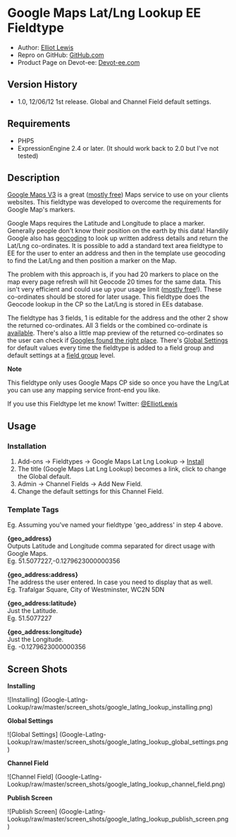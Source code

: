 Google Maps Lat/Lng Lookup EE Fieldtype
=======================================

* Author:					[Elliot Lewis](http://notwothesame.com)
* Repro on GitHub:			[GitHub.com](https://github.com/elliotlewis/Google-Latlng-Lookup)
* Product Page on Devot-ee:	[Devot-ee.com](http://devot-ee.com/add-ons/google-latlng-lookup)


Version History
---------------

- 1.0, 12/06/12
  1st release. Global and Channel Field default settings.


Requirements
------------

 * PHP5
 * ExpressionEngine 2.4 or later. (It should work back to 2.0 but I've not tested)


Description
-----------

[Google Maps V3] is a great ([mostly free]) Maps service to use on your clients websites. This fieldtype was developed to overcome the requirements for Google Map's markers.

Google Maps requires the Latitude and Longitude to place a marker. Generally people don't know their position on the earth by this data! Handily Google also has [geocoding] to look up written address details and return the Lat/Lng co-ordinates. It is possible to add a standard text area fieldtype to EE for the user to enter an address and then in the template use geocoding to find the Lat/Lng and then position a marker on the Map.

The problem with this approach is, if you had 20 markers to place on the map every page refresh will hit Geocode 20 times for the same data. This isn't very efficient and could use up your usage limit ([mostly free]!). These co-ordinates should be stored for later usage. This fieldtype does the Geocode lookup in the CP so the Lat/Lng is stored in EEs database.

The fieldtype has 3 fields, 1 is editable for the address and the other 2 show the returned co-ordinates. All 3 fields or the combined co-ordinate is [available](#templatetags). There's also a little map preview of the returned co-ordinates so the user can check if [Googles found the right place](#publish_screen). There's [Global Settings](#global_settings) for default values every time the fieldtype is added to a field group and default settings at a [field group](#channel_field) level.

**Note**

This fieldtype only uses Google Maps CP side so once you have the Lng/Lat you can use any mapping service front-end you like.

If you use this Fieldtype let me know! Twitter: [@ElliotLewis](http://www.twitter.com/elliotlewis)


Usage
-----

### Installation ###
1. Add-ons -> Fieldtypes -> Google Maps Lat Lng Lookup -> [Install](#Installing)
2. The title (Google Maps Lat Lng Lookup) becomes a link, click to change the Global default.
3. Admin -> Channel Fields -> Add New Field.
4. Change the default settings for this Channel Field.

### Template Tags ###
Eg. Assuming you've named your fieldtype 'geo_address' in step 4 above.

**{geo_address}**  
Outputs Latitude and Longitude comma separated for direct usage with Google Maps.  
Eg. 51.5077227,-0.1279623000000356

**{geo_address:address}**  
The address the user entered. In case you need to display that as well.  
Eg. Trafalgar Square, City of Westminster, WC2N 5DN

**{geo_address:latitude}**  
Just the Latitude.  
Eg. 51.5077227

**{geo_address:longitude}**  
Just the Longitude.  
Eg. -0.1279623000000356


Screen Shots
------------

<a id="installation">**Installing**</a>

![Installing] (Google-Latlng-Lookup/raw/master/screen_shots/google_latlng_lookup_installing.png)

<a id="global_settings">**Global Settings**</a>

![Global Settings] (Google-Latlng-Lookup/raw/master/screen_shots/google_latlng_lookup_global_settings.png)

<a id="channel_field">**Channel Field**</a>

![Channel Field] (Google-Latlng-Lookup/raw/master/screen_shots/google_latlng_lookup_channel_field.png)

<a id="publish_screen">**Publish Screen**</a>

![Publish Screen] (Google-Latlng-Lookup/raw/master/screen_shots/google_latlng_lookup_publish_screen.png)


[Google Maps V3]: (https://developers.google.com/maps/documentation/javascript/)
[mostly free]: (https://developers.google.com/maps/documentation/javascript/usage#usage_limits)
[geocoding]: https://developers.google.com/maps/documentation/javascript/geocoding